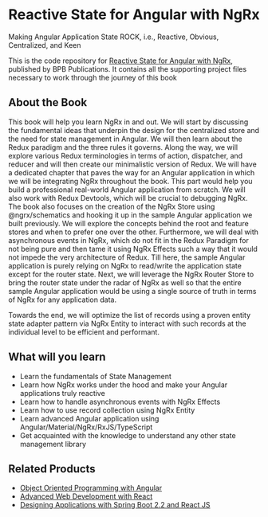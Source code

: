 # Reactive State for Angular with NgRx
Making Angular Application State ROCK, i.e., Reactive, Obvious, Centralized, and Keen
 
This is the code repository for [Reactive State for Angular with NgRx](https://bpbonline.com/products/reactive-state-for-angular-with-ngrx), published by BPB Publications. It contains all the supporting project files necessary to work through the journey of this book

## About the Book
This book will help you learn NgRx in and out. We will start by discussing the fundamental ideas that underpin the design for the centralized store and the need for state management in Angular. We will then learn about the Redux paradigm and the three rules it governs. Along the way, we will explore various Redux terminologies in terms of action, dispatcher, and reducer and will then create our minimalistic version of Redux. We will have a dedicated chapter that paves the way for an Angular application in which we will be integrating NgRx throughout the book. This part would help you build a professional real-world Angular application from scratch. We will also work with Redux Devtools, which will be crucial to debugging NgRx. The book also focuses on the creation of the NgRx Store using @ngrx/schematics and hooking it up in the sample Angular application we built previously.  We will explore the concepts behind the root and feature stores and when to prefer one over the other. Furthermore, we will deal with asynchronous events in NgRx, which do not fit in the Redux Paradigm for not being pure and then tame it using NgRx Effects such a way that it would not impede the very architecture of Redux. Till here, the sample Angular application is purely relying on NgRx to read/write the application state except for the router state. Next, we will leverage the NgRx Router Store to bring the router state under the radar of NgRx as well so that the entire sample Angular application would be using a single source of truth in terms of NgRx for any application data. 

Towards the end, we will optimize the list of records using a proven entity state adapter pattern via NgRx Entity to interact with such records at the individual level to be efficient and performant.

## What will you learn
* Learn the fundamentals of State Management
* Learn how NgRx works under the hood and make your Angular applications truly reactive
* Learn how to handle asynchronous events with NgRx Effects
* Learn how to use record collection using NgRx Entity
* Learn advanced Angular application using Angular/Material/NgRx/RxJS/TypeScript
* Get acquainted with the knowledge to understand any other state management library

## Related Products

* [Object Oriented Programming with Angular](https://bpbonline.com/products/object-oriented-programming-with-angular?_pos=5&_sid=288d4ec61&_ss=r)
* [Advanced Web Development with React](https://bpbonline.com/products/advanced-web-development-with-react-book-ebook?_pos=1&_sid=4799478a3&_ss=r)
* [Designing Applications with Spring Boot 2.2 and React JS](https://bpbonline.com/products/designing-applications-with-spring-boot-2-2-and-react-js-book-ebook?_pos=3&_sid=4799478a3&_ss=r)

